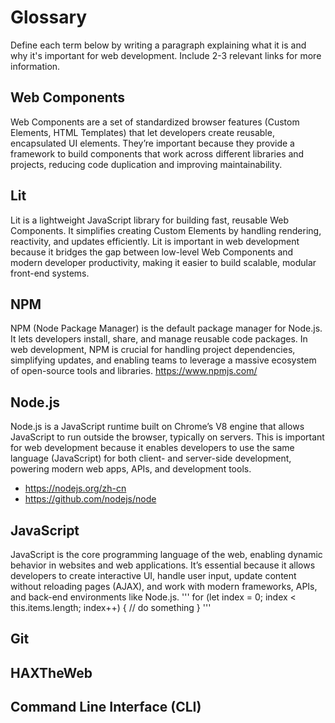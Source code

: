 # Glossary

Define each term below by writing a paragraph explaining what it is and why it's important for web development. Include 2-3 relevant links for more information.

## Web Components
Web Components are a set of standardized browser features (Custom Elements, HTML Templates) that let developers create reusable, encapsulated UI elements. They’re important because they provide a framework to build components that work across different libraries and projects, reducing code duplication and improving maintainability.

## Lit
Lit is a lightweight JavaScript library for building fast, reusable Web Components. It simplifies creating Custom Elements by handling rendering, reactivity, and updates efficiently. Lit is important in web development because it bridges the gap between low-level Web Components and modern developer productivity, making it easier to build scalable, modular front-end systems.

## NPM
NPM (Node Package Manager) is the default package manager for Node.js. It lets developers install, share, and manage reusable code packages. In web development, NPM is crucial for handling project dependencies, simplifying updates, and enabling teams to leverage a massive ecosystem of open-source tools and libraries.
https://www.npmjs.com/ 

## Node.js
Node.js is a JavaScript runtime built on Chrome’s V8 engine that allows JavaScript to run outside the browser, typically on servers. This is important for web development because it enables developers to use the same language (JavaScript) for both client- and server-side development, powering modern web apps, APIs, and development tools.
- https://nodejs.org/zh-cn
- https://github.com/nodejs/node

## JavaScript
JavaScript is the core programming language of the web, enabling dynamic behavior in websites and web applications. It’s essential because it allows developers to create interactive UI, handle user input, update content without reloading pages (AJAX), and work with modern frameworks, APIs, and back-end environments like Node.js.
''' for (let index = 0; index < this.items.length; index++) {
  // do something
}
'''

## Git


## HAXTheWeb


## Command Line Interface (CLI)
